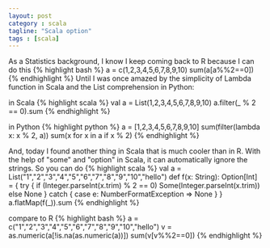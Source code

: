 ```yaml
---
layout: post
category : scala
tagline: "Scala option"
tags : [scala]
---
```


As a Statistics background, I know I keep coming back to R because I can do this
{% highlight bash %}
a = c(1,2,3,4,5,6,7,8,9,10)
sum(a[a%%2==0])
{% endhighlight %}
Until I was once amazed by the simplicity of Lambda function in Scala and the List comprehension in Python: 

in Scala
{% highlight scala %}
val a = List(1,2,3,4,5,6,7,8,9,10)
a.filter(_ % 2 == 0).sum
{% endhighlight %}

in Python
{% highlight python %}
a = [1,2,3,4,5,6,7,8,9,10]
sum(filter(lambda x: x % 2, a))
sum(x for x in a if x % 2)
{% endhighlight %}

<!--more-->

And, today I found another thing in Scala that is much cooler than in R.
With the help of "some" and "option" in Scala, it can automatically ignore the strings. So you can do 
{% highlight scala %}
val a = List("1","2","3","4","5","6","7","8","9","10","hello")
def f(x: String): Option[Int] = {
try {
    if (Integer.parseInt(x.trim) % 2 == 0) Some(Integer.parseInt(x.trim)) else None
  } catch {
    case e: NumberFormatException => None
  }
}
a.flatMap(f(_)).sum
{% endhighlight %}

compare to R
{% highlight bash %}
a = c("1","2","3","4","5","6","7","8","9","10","hello")
v = as.numeric(a[!is.na(as.numeric(a))])
sum(v[v%%2==0])
{% endhighlight %}
